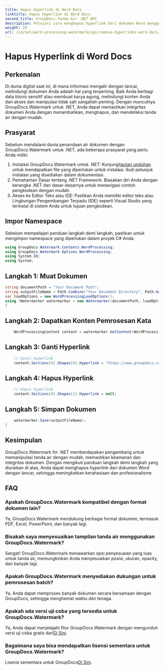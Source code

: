 ```yaml
---
title: Hapus Hyperlink di Word Docs
linktitle: Hapus Hyperlink di Word Docs
second_title: GroupDocs.Tanda Air .NET API
description: Pelajari cara menghapus hyperlink dari dokumen Word menggunakan GroupDocs.Watermark untuk .NET. Tingkatkan keamanan dokumen dengan mudah.
weight: 29
url: /id/net/word-processing-watermarkings/remove-hyperlinks-word-docs/
---
```


# Hapus Hyperlink di Word Docs

## Perkenalan
Di dunia digital saat ini, di mana informasi mengalir dengan lancar, melindungi dokumen Anda adalah hal yang terpenting. Baik Anda berbagi data bisnis sensitif atau membuat karya agung, melindungi konten Anda dari akses dan manipulasi tidak sah sangatlah penting. Dengan munculnya GroupDocs.Watermark untuk .NET, Anda dapat memastikan integritas dokumen Anda dengan menambahkan, menghapus, dan mendeteksi tanda air dengan mudah.
## Prasyarat
Sebelum mendalami dunia penandaan air dokumen dengan GroupDocs.Watermark untuk .NET, ada beberapa prasyarat yang perlu Anda miliki:
1.  Instalasi GroupDocs.Watermark untuk .NET: Kunjungi[tautan unduhan](https://releases.groupdocs.com/Watermark/net/) untuk mendapatkan file yang diperlukan untuk instalasi. Ikuti petunjuk instalasi yang disediakan dalam dokumentasi.
2. Pemahaman Dasar tentang .NET Framework: Biasakan diri Anda dengan kerangka .NET dan dasar-dasarnya untuk menavigasi contoh pengkodean dengan mudah.
3. Akses ke Editor Teks atau IDE: Pastikan Anda memiliki editor teks atau Lingkungan Pengembangan Terpadu (IDE) seperti Visual Studio yang terinstal di sistem Anda untuk tujuan pengkodean.

## Impor Namespace
Sebelum mempelajari panduan langkah demi langkah, pastikan untuk mengimpor namespace yang diperlukan dalam proyek C# Anda:
```csharp
using GroupDocs.Watermark.Contents.WordProcessing;
using GroupDocs.Watermark.Options.WordProcessing;
using System.IO;
using System;
```
## Langkah 1: Muat Dokumen
```csharp
string documentPath = "Your Document Path";
string outputFileName = Path.Combine("Your Document Directory", Path.GetFileName(documentPath));
var loadOptions = new WordProcessingLoadOptions();
using (Watermarker watermarker = new Watermarker(documentPath, loadOptions))
{
```
## Langkah 2: Dapatkan Konten Pemrosesan Kata
```csharp
    WordProcessingContent content = watermarker.GetContent<WordProcessingContent>();
```
## Langkah 3: Ganti Hyperlink
```csharp
    // Ganti hyperlink
    content.Sections[0].Shapes[0].Hyperlink = "https://www.groupdocs.com/”;
```
## Langkah 4: Hapus Hyperlink
```csharp
    // Hapus hyperlink
    content.Sections[0].Shapes[1].Hyperlink = null;
```
## Langkah 5: Simpan Dokumen
```csharp
    watermarker.Save(outputFileName);
}
```

## Kesimpulan
GroupDocs.Watermark for .NET memberdayakan pengembang untuk memanipulasi tanda air dengan mudah, memastikan keamanan dan integritas dokumen. Dengan mengikuti panduan langkah demi langkah yang diuraikan di atas, Anda dapat menghapus hyperlink dari dokumen Word dengan lancar, sehingga meningkatkan kerahasiaan dan profesionalisme.
## FAQ
### Apakah GroupDocs.Watermark kompatibel dengan format dokumen lain?
Ya, GroupDocs.Watermark mendukung berbagai format dokumen, termasuk PDF, Excel, PowerPoint, dan banyak lagi.
### Bisakah saya menyesuaikan tampilan tanda air menggunakan GroupDocs.Watermark?
Sangat! GroupDocs.Watermark menawarkan opsi penyesuaian yang luas untuk tanda air, memungkinkan Anda menyesuaikan posisi, ukuran, opacity, dan banyak lagi.
### Apakah GroupDocs.Watermark menyediakan dukungan untuk pemrosesan batch?
Ya, Anda dapat memproses banyak dokumen secara bersamaan dengan GroupDocs, sehingga menghemat waktu dan tenaga.
### Apakah ada versi uji coba yang tersedia untuk GroupDocs.Watermark?
 Ya, Anda dapat menjelajahi fitur GroupDocs.Watermark dengan mengunduh versi uji coba gratis dari[Di Sini](https://releases.groupdocs.com/).
### Bagaimana saya bisa mendapatkan lisensi sementara untuk GroupDocs.Watermark?
 Lisensi sementara untuk GroupDocs[Di Sini](https://purchase.groupdocs.com/temporary-license/).